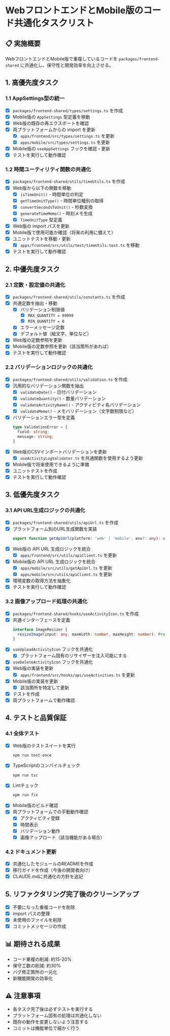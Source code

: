 # WebフロントエンドとMobile版のコード共通化タスクリスト

## 📋 実施概要
WebフロントエンドとMobile版で重複しているコードを `packages/frontend-shared` に共通化し、保守性と開発効率を向上させる。

## 1. 高優先度タスク

### 1.1 AppSettings型の統一
- [x] `packages/frontend-shared/types/settings.ts` を作成
- [x] Mobile版の `AppSettings` 型定義を移動
- [x] Web版の既存の再エクスポートを確認
- [x] 両プラットフォームからの import を更新
  - [x] `apps/frontend/src/types/settings.ts` を更新
  - [x] `apps/mobile/src/types/settings.ts` を更新
- [x] Mobile版の `useAppSettings` フックを確認・更新
- [x] テストを実行して動作確認

### 1.2 時間ユーティリティ関数の共通化
- [x] `packages/frontend-shared/utils/timeUtils.ts` を作成
- [x] Web版から以下の関数を移動
  - [x] `isTimeUnit()` - 時間単位の判定
  - [x] `getTimeUnitType()` - 時間単位種別の取得  
  - [x] `convertSecondsToUnit()` - 秒数変換
  - [x] `generateTimeMemo()` - 時刻メモ生成
  - [x] `TimeUnitType` 型定義
- [x] Web版の import パスを更新
- [x] Mobile版で使用可能か確認（将来の利用に備えて）
- [x] ユニットテストを移動・更新
  - [x] `apps/frontend/src/utils/test/timeUtils.test.ts` を移動
- [x] テストを実行して動作確認

## 2. 中優先度タスク

### 2.1 定数・設定値の共通化
- [x] `packages/frontend-shared/utils/constants.ts` を作成
- [x] 共通定数を抽出・移動
  - [x] バリデーション制限値
    - [x] `MAX_QUANTITY = 99999`
    - [x] `MIN_QUANTITY = 0`
  - [x] エラーメッセージ定数
  - [x] デフォルト値（絵文字、単位など）
- [x] Web版の定数参照を更新
- [x] Mobile版の定数参照を更新（該当箇所があれば）
- [x] テストを実行して動作確認

### 2.2 バリデーションロジックの共通化
- [x] `packages/frontend-shared/utils/validation.ts` を作成
- [x] 汎用的なバリデーション関数を抽出
  - [x] `validateDate()` - 日付バリデーション
  - [x] `validateQuantity()` - 数量バリデーション
  - [x] `validateActivityName()` - アクティビティ名バリデーション
  - [x] `validateMemo()` - メモバリデーション（文字数制限など）
- [x] バリデーションエラー型を定義
  ```typescript
  type ValidationError = {
    field: string;
    message: string;
  }
  ```
- [x] Web版のCSVインポートバリデーションを更新
  - [x] `useActivityLogValidator.ts` を共通関数を使用するよう更新
- [x] Mobile版で将来使用できるように準備
- [x] ユニットテストを作成
- [x] テストを実行して動作確認

## 3. 低優先度タスク

### 3.1 API URL生成ロジックの共通化
- [x] `packages/frontend-shared/utils/apiUrl.ts` を作成
- [x] プラットフォーム別のURL生成関数を実装
  ```typescript
  export function getApiUrl(platform: 'web' | 'mobile', env?: any): string
  ```
- [x] Web版の API URL 生成ロジックを統合
  - [x] `apps/frontend/src/utils/apiClient.ts` を更新
- [x] Mobile版の API URL 生成ロジックを統合
  - [x] `apps/mobile/src/utils/getApiUrl.ts` を更新
  - [x] `apps/mobile/src/utils/apiClient.ts` を更新
- [x] 環境変数の取得方法を抽象化
- [x] テストを実行して動作確認

### 3.2 画像アップロード処理の共通化
- [x] `packages/frontend-shared/hooks/useActivityIcon.ts` を作成
- [x] 共通インターフェースを定義
  ```typescript
  interface ImageResizer {
    resizeImage(input: any, maxWidth: number, maxHeight: number): Promise<{ base64: string; mimeType: string }>
  }
  ```
- [x] `useUploadActivityIcon` フックを共通化
  - [x] プラットフォーム固有のリサイザーを注入可能にする
- [x] `useDeleteActivityIcon` フックを共通化
- [x] Web版の実装を更新
  - [x] `apps/frontend/src/hooks/api/useActivities.ts` を更新
- [x] Mobile版の実装を更新
  - [x] 該当箇所を特定して更新
- [x] テストを作成
- [x] 両プラットフォームで動作確認

## 4. テストと品質保証

### 4.1 全体テスト
- [x] Web版のテストスイートを実行
  ```bash
  npm run test-once
  ```
- [x] TypeScriptのコンパイルチェック
  ```bash
  npm run tsc
  ```
- [x] Lintチェック
  ```bash
  npm run fix
  ```
- [x] Mobile版のビルド確認
- [x] 両プラットフォームでの手動動作確認
  - [x] アクティビティ登録
  - [x] 時間表示
  - [x] バリデーション動作
  - [x] 画像アップロード（該当機能がある場合）

### 4.2 ドキュメント更新
- [x] 共通化したモジュールのREADMEを作成
- [x] 移行ガイドを作成（今後の開発者向け）
- [x] CLAUDE.mdに共通化の方針を追記

## 5. リファクタリング完了後のクリーンアップ

- [x] 不要になった重複コードを削除
- [x] import パスの整理
- [x] 未使用のファイルを削除
- [x] コミットメッセージの作成

## 📊 期待される成果

- コード重複の削減: 約15-20%
- 保守工数の削減: 約30%
- バグ修正箇所の一元化
- 新機能開発の効率化

## ⚠️ 注意事項

- 各タスク完了後は必ずテストを実行する
- プラットフォーム固有の処理は共通化しない
- 既存の動作を変更しないよう注意する
- コミットは機能単位で細かく行う